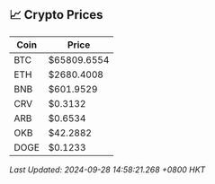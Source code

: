 ## 📈 Crypto Prices

| Coin | Price |
| ---- | ----- |
| BTC | $65809.6554 |
| ETH | $2680.4008 |
| BNB | $601.9529 |
| CRV | $0.3132 |
| ARB | $0.6534 |
| OKB | $42.2882 |
| DOGE | $0.1233 |

_Last Updated: 2024-09-28 14:58:21.268 +0800 HKT_